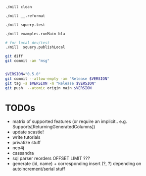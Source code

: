 


```sh


./mill clean

./mill __.reformat

./mill squery.test

./mill examples.runMain bla

# for local dev/test
./mill  squery.publishLocal

git diff
git commit -am "msg"


$VERSION="0.5.0"
git commit --allow-empty -am "Release $VERSION"
git tag -a $VERSION -m "Release $VERSION"
git push  --atomic origin main $VERSION


```

# TODOs

- matrix of supported features (or require an implicit.. e.g. Supports[ReturningGeneratedColumns])
- update scastie!
- write tutorials
- privatize stuff
- neo4j
- cassandra
- sql parser reorders OFFSET LIMIT ???
- generate (id, name) + corresponding insert (?, ?)
    depending on autoincrement/serial stuff